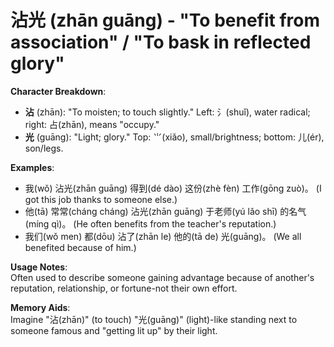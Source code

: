# **沾光 (zhān guāng) - "To benefit from association" / "To bask in reflected glory"**

**Character Breakdown**:  
- **沾** (zhān): "To moisten; to touch slightly." Left: 氵(shuǐ), water radical; right: 占(zhān), means "occupy."  
- **光** (guāng): "Light; glory." Top: ⺌(xiǎo), small/brightness; bottom: 儿(ér), son/legs.

**Examples**:  
- 我(wǒ) 沾光(zhān guāng) 得到(dé dào) 这份(zhè fèn) 工作(gōng zuò)。 (I got this job thanks to someone else.)  
- 他(tā) 常常(cháng cháng) 沾光(zhān guāng) 于老师(yú lǎo shī) 的名气(míng qì)。 (He often benefits from the teacher's reputation.)  
- 我们(wǒ men) 都(dōu) 沾了(zhān le) 他的(tā de) 光(guāng)。 (We all benefited because of him.)

**Usage Notes**:  
Often used to describe someone gaining advantage because of another's reputation, relationship, or fortune-not their own effort.

**Memory Aids**:  
Imagine "沾(zhān)" (to touch) "光(guāng)" (light)-like standing next to someone famous and "getting lit up" by their light.